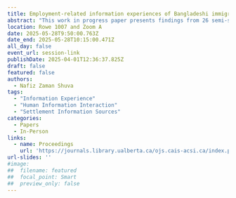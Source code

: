 ```yaml
---
title: Employment-related information experiences of Bangladeshi immigrants in New York City
abstract: "This work in progress paper presents findings from 26 semi-structured interviews with Bangladeshi immigrants in New York City, focusing on their employment-related information experiences. It examines the role of personal networks such as friends, family, and co-ethnic community members in providing employment-related information before and after arrival. In this study, while some participants reported receiving helpful and timely employment-related information and support, others encountered outdated, vague, or misleading information and advice. Initial findings of this underscore immigrants’ complex, culturally situated employment-related information experiences and offer valuable insights for scholars in information science, migration studies, public policy, and related disciplines."
location: Rowe 1007 and Zoom A
date: 2025-05-28T9:50:00.763Z
date_end: 2025-05-28T10:15:00.471Z
all_day: false
event_url: session-link
publishDate: 2025-04-01T12:36:37.825Z
draft: false
featured: false
authors:
  - Nafiz Zaman Shuva
tags:
  - "Information Experience" 
  - "Human Information Interaction"
  - "Settlement Information Sources"
categories:
  - Papers
  - In-Person
links:
  - name: Proceedings
    url: 'https://journals.library.ualberta.ca/ojs.cais-acsi.ca/index.php/cais-asci/article/view/1955'
url-slides: ''
#image:
##  filename: featured
##  focal_point: Smart
##  preview_only: false
---
```

